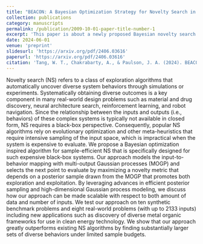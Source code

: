 ```yaml
---
title: "BEACON: A Bayesian Optimization Strategy for Novelty Search in Expensive Black-Box Systems"
collection: publications
category: manuscripts
permalink: /publication/2009-10-01-paper-title-number-1
excerpt: 'This paper is about a newly proposed Bayesian novelty search algorithm.'
date: 2024-06-01
venue: 'preprint'
slidesurl: 'https://arxiv.org/pdf/2406.03616'
paperurl: 'https://arxiv.org/pdf/2406.03616'
citation: 'Tang, W. T., Chakrabarty, A., & Paulson, J. A. (2024). BEACON: A Bayesian Optimization Strategy for Novelty Search in Expensive Black-Box Systems. arXiv preprint arXiv:2406.03616.'
---
```


Novelty search (NS) refers to a class of exploration algorithms that automatically uncover diverse system behaviors through simulations or experiments. Systematically obtaining diverse outcomes is a key component in many real-world design problems such as material and drug discovery, neural architecture search, reinforcement learning, and robot navigation. Since the relationship between the inputs and outputs (i.e., behaviors) of these complex systems is typically not available in closed form, NS requires a black-box perspective. Consequently, popular NS algorithms rely on evolutionary optimization and other meta-heuristics that require intensive sampling of the input space, which is impractical when the system is expensive to evaluate. We propose a Bayesian optimization inspired algorithm for sample-efficient NS that is specifically designed for such expensive black-box systems. Our approach models the input-to-behavior mapping with multi-output Gaussian processes (MOGP) and selects the next point to evaluate by maximizing a novelty metric that depends on a posterior sample drawn from the MOGP that promotes both exploration and exploitation. By leveraging advances in efficient posterior sampling and high-dimensional Gaussian process modeling, we discuss how our approach can be made scalable with respect to both amount of data and number of inputs. We test our approach on ten synthetic benchmark problems and eight real-world problems (with up to 2133 inputs) including new applications such as discovery of diverse metal organic frameworks for use in clean energy technology. We show that our approach greatly outperforms existing NS algorithms by finding substantially larger sets of diverse behaviors under limited sample budgets.
